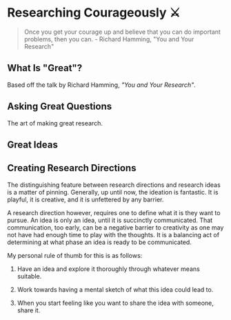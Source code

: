 # Researching Courageously ⚔️

> Once you get your courage up and believe that you can do important problems, then you can. - Richard Hamming, "You and Your Research"

## What Is "Great"?

Based off the talk by Richard Hamming, _"You and Your Research"_.

## Asking Great Questions

The art of making great research.

## Great Ideas

## Creating Research Directions

The distinguishing feature between research directions and research ideas is a matter of pinning.
Generally, up until now, the ideation is fantastic.
It is playful, it is creative, and it is unfettered by any barrier.

A research direction however, requires one to define what it is they want to pursue.
An idea is only an idea, until it is succinctly communicated.
That communication, too early, can be a negative barrier to creativity as one may not have had enough time to play with the thoughts.
It is a balancing act of determining at what phase an idea is ready to be communicated.

My personal rule of thumb for this is as follows:

1. Have an idea and explore it thoroughly through whatever means suitable.

2. Work towards having a mental sketch of what this idea could lead to.

3. When you start feeling like you want to share the idea with someone, share it.

